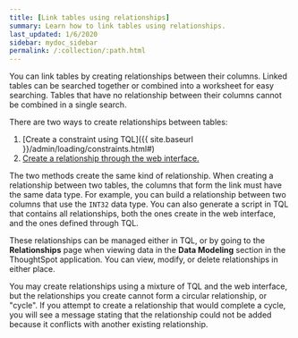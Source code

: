 ```yaml
---
title: [Link tables using relationships]
summary: Learn how to link tables using relationships.
last_updated: 1/6/2020
sidebar: mydoc_sidebar
permalink: /:collection/:path.html
---
```

You can link tables by creating relationships between their columns. Linked tables can be searched together or combined into a worksheet for easy searching. Tables that have no relationship between their columns cannot be combined in a single search.

There are two ways to create relationships between tables:

1.  [Create a constraint using TQL]({{ site.baseurl }}/admin/loading/constraints.html#)
2.  [Create a relationship through the web interface.](create-new-relationship.html#)

The two methods create the same kind of relationship. When creating a relationship between two tables, the columns that form the link must have the same data type.  For example, you can build a relationship between two columns that use the `INT32` data type. You can also generate a script in TQL that contains all relationships, both the ones create in the web interface, and the ones defined through TQL.

These relationships can be managed either in TQL, or by going to the **Relationships** page when viewing data in the **Data Modeling** section in the ThoughtSpot application. You can view, modify, or delete relationships in either place.

You may create relationships using a mixture of TQL and the web interface, but the relationships you create cannot form a circular relationship, or "cycle". If you attempt to create a relationship that would complete a cycle, you will see a message stating that the relationship could not be added because it conflicts with another existing relationship.
